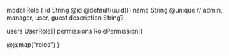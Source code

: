 model Role {
  id          String   @id @default(uuid())
  name        String   @unique // admin, manager, user, guest
  description String?

  users       UserRole[]
  permissions RolePermission[]

  @@map("roles")
}